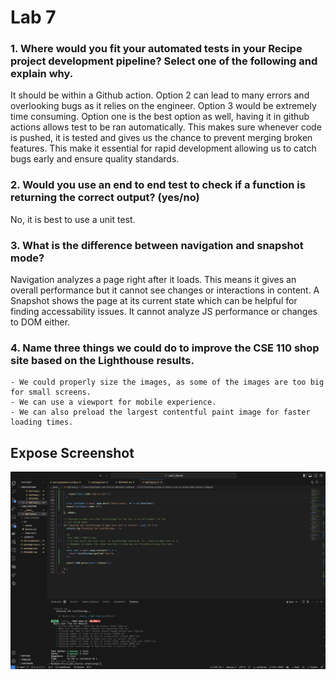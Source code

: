 # Lab 7

### 1. Where would you fit your automated tests in your Recipe project development pipeline? Select one of the following and explain why.    
It should be within a Github action. Option 2 can lead to many errors and overlooking bugs as it relies on the engineer. Option 3 would be extremely time consuming. Option one is the best option as well, having it in github actions allows test to be ran   automatically. This makes sure whenever code is pushed, it is tested and gives us the chance to prevent merging broken features. This make it essential for rapid development allowing us to catch bugs early and ensure quality standards.


### 2. Would you use an end to end test to check if a function is returning the correct output? (yes/no)  
No, it is best to use a unit test.

### 3. What is the difference between navigation and snapshot mode?
   Navigation analyzes a page right after it loads. This means it gives an overall performance but it cannot see changes or interactions in content.
   A Snapshot shows the page at its current state which can be helpful for finding accessability issues. It cannot analyze JS performance or changes to DOM either.

### 4. Name three things we could do to improve the CSE 110 shop site based on the Lighthouse results.
    - We could properly size the images, as some of the images are too big for small screens.
    - We can use a viewport for mobile experience.
    - We can also preload the largest contentful paint image for faster loading times.

## Expose Screenshot

![Test](expose.png)
